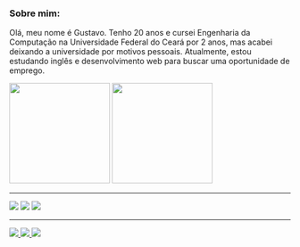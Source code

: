 ### Sobre mim:

 Olá, meu nome é Gustavo. Tenho 20 anos e cursei Engenharia da Computação na Universidade Federal do Ceará por 2 anos, mas acabei deixando a universidade por motivos pessoais. Atualmente, estou estudando inglês e desenvolvimento web para buscar uma oportunidade de emprego. 
 <br>
<div>
  <img height="180em" src="https://github-readme-stats.vercel.app/api?username=Devgustavogomes&show_icons=true&theme=tokyonight"></img>
  <img height="180em" src="https://github-readme-stats.vercel.app/api/top-langs/?username=Devgustavogomes&hide_progress=false&theme=tokyonight&layout=donut"></img> 
</div>
 
<hr>

![](https://img.shields.io/badge/HTML5-E34F26?style=for-the-badge&logo=html5&logoColor=white&color=black)
![](https://img.shields.io/badge/CSS3-1572B6?style=for-the-badge&logo=css3&logoColor=white&color=black)
![](https://img.shields.io/badge/Bootstrap-563D7C?style=for-the-badge&logo=bootstrap&logoColor=white&color=black)

<hr>
<a href="https://www.instagram.com/gustavo.gomeess/">
  <img src="https://img.shields.io/badge/Instagram-E4405F?style=for-the-badge&logo=instagram&logoColor=white&color=black">
</a>
<a href="https://www.linkedin.com/in/devgustavogomes/">
  <img src="https://img.shields.io/badge/LinkedIn-0077B5?style=for-the-badge&logo=linkedin&logoColor=white&color=black">
</a>
<a href="devgustavogomes31@gmail.com">
  <img src="https://img.shields.io/badge/Gmail-D14836?style=for-the-badge&logo=gmail&logoColor=white&color=black">
</a>


